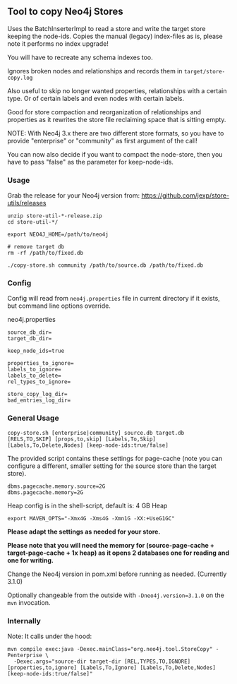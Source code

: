 ## Tool to copy Neo4j Stores

Uses the BatchInserterImpl to read a store and write the target store keeping the node-ids.
Copies the manual (legacy) index-files as is, please note it performs no index upgrade!

You will have to recreate any schema indexes too.

Ignores broken nodes and relationships and records them in `target/store-copy.log`

Also useful to skip no longer wanted properties, relationships with a certain type.
Or of certain labels and even nodes with certain labels.

Good for store compaction and reorganization of relationships and properties as
it rewrites the store file reclaiming space that is sitting empty.

NOTE: With Neo4j 3.x there are two different store formats, so you have to provide "enterprise" or "community" as first argument of the call!

You can now also decide if you want to compact the node-store, then you have to pass "false" as the parameter for keep-node-ids.


### Usage

Grab the release for your Neo4j version from: https://github.com/jexp/store-utils/releases

```
unzip store-util-*-release.zip 
cd store-util-*/

export NEO4J_HOME=/path/to/neo4j

# remove target db
rm -rf /path/to/fixed.db

./copy-store.sh community /path/to/source.db /path/to/fixed.db
```

### Config 

Config will read from `neo4j.properties` file in current directory if it exists, but command line options override.

neo4j.properties

```
source_db_dir=
target_db_dir=

keep_node_ids=true

properties_to_ignore=
labels_to_ignore=
labels_to_delete=
rel_types_to_ignore=

store_copy_log_dir=
bad_entries_log_dir=
```

### General Usage

    copy-store.sh [enterprise|community] source.db target.db [RELS,TO,SKIP] [props,to,skip] [Labels,To,Skip] [Labels,To,Delete,Nodes] [keep-node-ids:true/false]


The provided script contains these settings for page-cache (note you can configure a different, smaller setting for the source store than the target store).

    dbms.pagecache.memory.source=2G
    dbms.pagecache.memory=2G

Heap config is in the shell-script, default is: 4 GB Heap

    export MAVEN_OPTS="-Xmx4G -Xms4G -Xmn1G -XX:+UseG1GC"

**Please adapt the settings as needed for your store.**

**Please note that you will need the memory for (source-page-cache + target-page-cache + 1x heap) as it opens 2 databases one for reading and one for writing.**

Change the Neo4j version in pom.xml before running as needed. (Currently 3.1.0)

Optionally changeable from the outside with `-Dneo4j.version=3.1.0` on the `mvn` invocation.

### Internally

Note: It calls under the hood:

    mvn compile exec:java -Dexec.mainClass="org.neo4j.tool.StoreCopy" -Penterprise \
      -Dexec.args="source-dir target-dir [REL,TYPES,TO,IGNORE] [properties,to,ignore] [Labels,To,Ignore] [Labels,To,Delete,Nodes] [keep-node-ids:true/false]"

